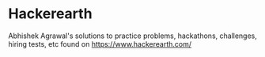 # Hackerearth
Abhishek Agrawal's solutions to practice problems, hackathons, challenges, hiring tests, etc found on https://www.hackerearth.com/
